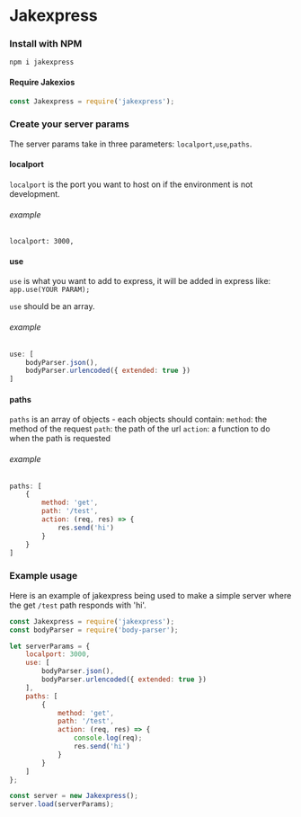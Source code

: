# Jakexpress

### Install with NPM

`npm i jakexpress`

#### Require Jakexios

``` javascript
const Jakexpress = require('jakexpress');
```

### Create your server params

The server params take in three parameters: `localport`,`use`,`paths`.

#### localport

`localport` is the port you want to host on if the environment is not development.

###### example

`localport: 3000,`

#### use

`use` is what you want to add to express, it will be added in express like:
`app.use(YOUR PARAM);`

`use` should be an array.

###### example

``` javascript
use: [
    bodyParser.json(),
    bodyParser.urlencoded({ extended: true })
]
```

#### paths

`paths` is an array of objects - each objects should contain:
`method`: the method of the request
`path`: the path of the url
`action`: a function to do when the path is requested

###### example

```javascript
paths: [
    {
        method: 'get',
        path: '/test',
        action: (req, res) => {
            res.send('hi')
        }
    }
]
```

### Example usage

Here is an example of jakexpress being used to make a simple server where the get `/test` path responds with 'hi'.

```javascript
const Jakexpress = require('jakexpress');
const bodyParser = require('body-parser');

let serverParams = {
    localport: 3000,
    use: [
        bodyParser.json(),
        bodyParser.urlencoded({ extended: true })
    ],
    paths: [
        {
            method: 'get',
            path: '/test',
            action: (req, res) => {
                console.log(req);
                res.send('hi')
            }
        }
    ]
};

const server = new Jakexpress();
server.load(serverParams);
```


